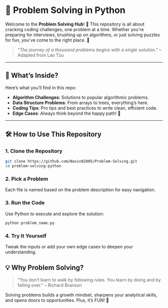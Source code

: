 # 🚀 Problem Solving in Python

Welcome to the **Problem Solving Hub**! 🌟 This repository is all about cracking coding challenges, one problem at a time. Whether you're preparing for interviews, brushing up on algorithms, or just solving puzzles for fun, you've come to the right place. 🎯

> *"The journey of a thousand problems begins with a single solution."* – Adapted from Lao Tzu  

---

## 📖 What’s Inside?

Here’s what you’ll find in this repo:

- **Algorithm Challenges**: Solutions to popular algorithmic problems.
- **Data Structure Problems**: From arrays to trees, everything’s here.
- **Coding Tips**: Pro tips and best practices to write clean, efficient code.
- **Edge Cases**: Always think beyond the happy path! 🌟

---

## 🛠 How to Use This Repository

### 1. **Clone the Repository**  
   ```bash
   git clone https://github.com/Navin82005/Problem-Solving.git
   cd problem-solving-python
   ```
  
### 2. **Pick a Problem**
   Each file is named based on the problem description for easy navigation.

### 3. **Run the Code**
   Use Python to execute and explore the solution:
   ```bash
   python problem_name.py
   ```
### 4. **Try It Yourself**
  Tweak the inputs or add your own edge cases to deepen your understanding.

## 💡 Why Problem Solving?
> "You don’t learn to walk by following rules. You learn by doing and by falling over." – Richard Branson

Solving problems builds a growth mindset, sharpens your analytical skills, and opens doors to opportunities. Plus, it’s FUN! 🎉


